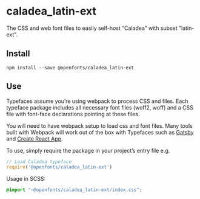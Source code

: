 
# caladea_latin-ext

The CSS and web font files to easily self-host “Caladea” with subset "latin-ext".

## Install

`npm install --save @openfonts/caladea_latin-ext`

## Use

Typefaces assume you’re using webpack to process CSS and files. Each typeface
package includes all necessary font files (woff2, woff) and a CSS file with
font-face declarations pointing at these files.

You will need to have webpack setup to load css and font files. Many tools built
with Webpack will work out of the box with Typefaces such as [Gatsby](https://github.com/gatsbyjs/gatsby)
and [Create React App](https://github.com/facebookincubator/create-react-app).

To use, simply require the package in your project’s entry file e.g.

```javascript
// Load Caladea typeface
require('@openfonts/caladea_latin-ext')
```

Usage in SCSS:
```scss
@import "~@openfonts/caladea_latin-ext/index.css";
```
